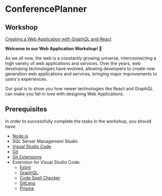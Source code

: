 # ConferencePlanner
## Workshop
[Creating a Web Application with GraphQL and React](https://www.notion.so/Software-Bootcamp-2024-021bac712ac545bd90a0512d2c3473ac) 

**Welcome to our Web Application Workshop! 👋**

As we all now, the web is a constantly growing universe, interconnecting a high variety of  web applications and services. Over the years, web developing technologies have evolved, allowing developers to create new generation web applications and services, bringing major improvements to users's experiences. 

Our goal is to show you how newer technologies like React and GraphQL can make you fall in love with designing Web Applications.

## Prerequisites
In order to successfully complete the tasks in the workshop, you should have:

- [Node.js](https://nodejs.org/en/)
- SQL Server Management Studio 
- [Visual Studio Code](https://code.visualstudio.com/download)
- [Git](https://git-scm.com/download/win)
- [Git Extensions](https://github.com/gitextensions/gitextensions/releases)
- Extension for Visual Studio Code:
    - [Eslint](https://marketplace.visualstudio.com/items?itemName=dbaeumer.vscode-eslint)
    - [GraphQL](https://marketplace.visualstudio.com/items?itemName=Prisma.vscode-graphql)
    - [Code Spell Checker](https://marketplace.visualstudio.com/items?itemName=streetsidesoftware.code-spell-checker)
    - [GitLens](https://marketplace.visualstudio.com/items?itemName=eamodio.gitlens)
    - [Prisma](https://marketplace.visualstudio.com/items?itemName=Prisma.prisma)
